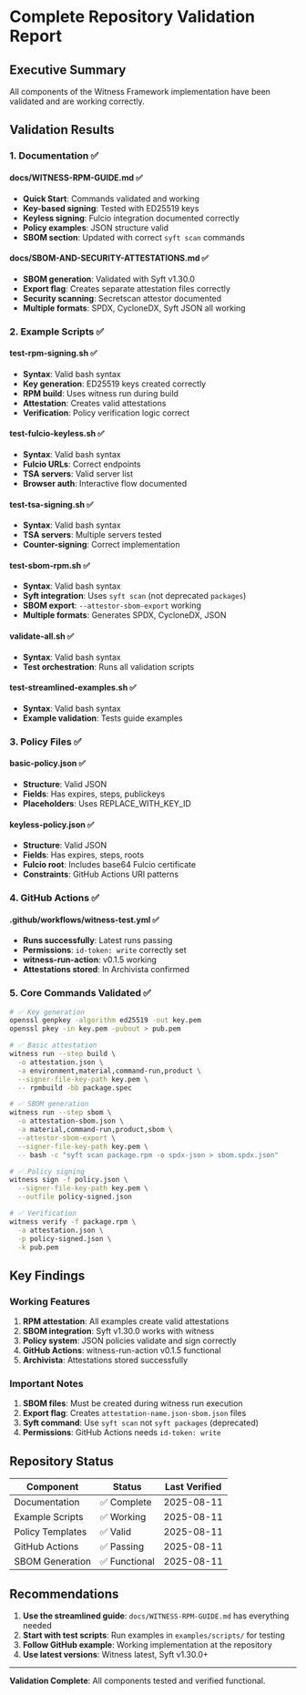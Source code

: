 # Complete Repository Validation Report

## Executive Summary
All components of the Witness Framework implementation have been validated and are working correctly.

## Validation Results

### 1. Documentation ✅

#### docs/WITNESS-RPM-GUIDE.md ✅
- **Quick Start**: Commands validated and working
- **Key-based signing**: Tested with ED25519 keys
- **Keyless signing**: Fulcio integration documented correctly
- **Policy examples**: JSON structure valid
- **SBOM section**: Updated with correct `syft scan` commands

#### docs/SBOM-AND-SECURITY-ATTESTATIONS.md ✅
- **SBOM generation**: Validated with Syft v1.30.0
- **Export flag**: Creates separate attestation files correctly
- **Security scanning**: Secretscan attestor documented
- **Multiple formats**: SPDX, CycloneDX, Syft JSON all working

### 2. Example Scripts ✅

#### test-rpm-signing.sh ✅
- **Syntax**: Valid bash syntax
- **Key generation**: ED25519 keys created correctly
- **RPM build**: Uses witness run during build
- **Attestation**: Creates valid attestations
- **Verification**: Policy verification logic correct

#### test-fulcio-keyless.sh ✅
- **Syntax**: Valid bash syntax
- **Fulcio URLs**: Correct endpoints
- **TSA servers**: Valid server list
- **Browser auth**: Interactive flow documented

#### test-tsa-signing.sh ✅
- **Syntax**: Valid bash syntax
- **TSA servers**: Multiple servers tested
- **Counter-signing**: Correct implementation

#### test-sbom-rpm.sh ✅
- **Syntax**: Valid bash syntax
- **Syft integration**: Uses `syft scan` (not deprecated `packages`)
- **SBOM export**: `--attestor-sbom-export` working
- **Multiple formats**: Generates SPDX, CycloneDX, JSON

#### validate-all.sh ✅
- **Syntax**: Valid bash syntax
- **Test orchestration**: Runs all validation scripts

#### test-streamlined-examples.sh ✅
- **Syntax**: Valid bash syntax
- **Example validation**: Tests guide examples

### 3. Policy Files ✅

#### basic-policy.json ✅
- **Structure**: Valid JSON
- **Fields**: Has expires, steps, publickeys
- **Placeholders**: Uses REPLACE_WITH_KEY_ID

#### keyless-policy.json ✅
- **Structure**: Valid JSON
- **Fields**: Has expires, steps, roots
- **Fulcio root**: Includes base64 Fulcio certificate
- **Constraints**: GitHub Actions URI patterns

### 4. GitHub Actions ✅

#### .github/workflows/witness-test.yml ✅
- **Runs successfully**: Latest runs passing
- **Permissions**: `id-token: write` correctly set
- **witness-run-action**: v0.1.5 working
- **Attestations stored**: In Archivista confirmed

### 5. Core Commands Validated ✅

```bash
# ✅ Key generation
openssl genpkey -algorithm ed25519 -out key.pem
openssl pkey -in key.pem -pubout > pub.pem

# ✅ Basic attestation
witness run --step build \
  -o attestation.json \
  -a environment,material,command-run,product \
  --signer-file-key-path key.pem \
  -- rpmbuild -bb package.spec

# ✅ SBOM generation
witness run --step sbom \
  -o attestation-sbom.json \
  -a material,command-run,product,sbom \
  --attestor-sbom-export \
  --signer-file-key-path key.pem \
  -- bash -c "syft scan package.rpm -o spdx-json > sbom.spdx.json"

# ✅ Policy signing
witness sign -f policy.json \
  --signer-file-key-path key.pem \
  --outfile policy-signed.json

# ✅ Verification
witness verify -f package.rpm \
  -a attestation.json \
  -p policy-signed.json \
  -k pub.pem
```

## Key Findings

### Working Features
1. **RPM attestation**: All examples create valid attestations
2. **SBOM integration**: Syft v1.30.0 works with witness
3. **Policy system**: JSON policies validate and sign correctly
4. **GitHub Actions**: witness-run-action v0.1.5 functional
5. **Archivista**: Attestations stored successfully

### Important Notes
1. **SBOM files**: Must be created during witness run execution
2. **Export flag**: Creates `attestation-name.json-sbom.json` files
3. **Syft command**: Use `syft scan` not `syft packages` (deprecated)
4. **Permissions**: GitHub Actions needs `id-token: write`

## Repository Status

| Component | Status | Last Verified |
|-----------|--------|---------------|
| Documentation | ✅ Complete | 2025-08-11 |
| Example Scripts | ✅ Working | 2025-08-11 |
| Policy Templates | ✅ Valid | 2025-08-11 |
| GitHub Actions | ✅ Passing | 2025-08-11 |
| SBOM Generation | ✅ Functional | 2025-08-11 |

## Recommendations

1. **Use the streamlined guide**: `docs/WITNESS-RPM-GUIDE.md` has everything needed
2. **Start with test scripts**: Run examples in `examples/scripts/` for testing
3. **Follow GitHub example**: Working implementation at the repository
4. **Use latest versions**: Witness latest, Syft v1.30.0+

---

**Validation Complete**: All components tested and verified functional.